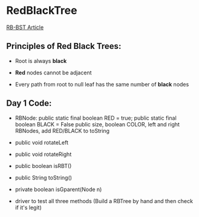 # RedBlackTree

[RB-BST Article](https://www.geeksforgeeks.org/red-black-tree-set-1-introduction-2/)

## Principles of Red Black Trees:

* Root is always **black**

* **Red** nodes cannot be adjacent

* Every path from root to null leaf has the same number of **black** nodes

## Day 1 Code:

* RBNode:
  public static final boolean RED = true;
  public static final boolean BLACK = False
  public size, boolean COLOR, left and right RBNodes, add RED/BLACK to toString

* public void rotateLeft

* public void rotateRight

* public boolean isRBT()

* public String toString()

* private boolean isGparent(Node n)

* driver to test all three methods (Build a RBTree by hand and then check if it's legit)


